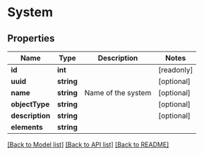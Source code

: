# System

## Properties
Name | Type | Description | Notes
------------ | ------------- | ------------- | -------------
**id** | **int** |  | [readonly] 
**uuid** | **string** |  | [optional] 
**name** | **string** | Name of the system | [optional] 
**objectType** | **string** |  | [optional] 
**description** | **string** |  | [optional] 
**elements** | **string** |  | 

[[Back to Model list]](../README.md#documentation-for-models) [[Back to API list]](../README.md#documentation-for-api-endpoints) [[Back to README]](../README.md)


